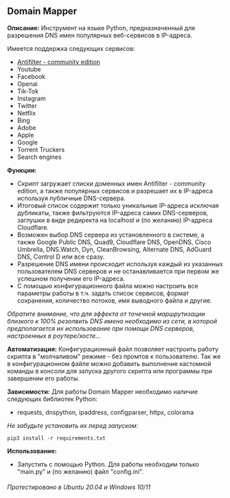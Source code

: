 ## Domain Mapper


**Описание:** Инструмент на языке Python, предназначенный для разрешения DNS имен популярных веб-сервисов в IP-адреса.

Имеется поддержка следующих сервисов:
- [Antifilter - community edition](https://community.antifilter.download/)
- Youtube
- Facebook
- Openai
- Tik-Tok
- Instagram
- Twitter
- Netflix
- Bing
- Adobe
- Apple
- Google
- Torrent Truckers
- Search engines


**Функции:**
- Скрипт загружает списки доменных имен Antifilter - community edition, а также популярных сервисов и разрешает их в IP-адреса используя публичные DNS-сервера.
- Итоговый список содержит только уникальные IP-адреса исключая дубликаты, также фильтруются IP-адреса самих DNS-серверов, заглушки в виде редиректа на localhost и (по желанию) IP-адреса Cloudflare.
- Возможен выбор DNS сервера из установленного в системе, а также Google Public DNS, Quad9, Cloudflare DNS, OpenDNS, Cisco Umbrella, DNS.Watch, Dyn, CleanBrowsing, Alternate DNS, AdGuard DNS, Control D или все сразу.
- Разрешение DNS имени происходит используя каждый из указанных пользователем DNS серверов и не останавливается при первом же успешном получении его IP-адреса.
- С помощью конфигурационного файла можно настроить все параметры работы в т.ч. задать список сервисов, формат сохранения, количество потоков, имя выводного файла и другие.

*Обратите внимание, что для эффекта от точечной маршрутизации близкого к 100% резолвить DNS имена необходимо из сети, в которой предполагается их использование при помощи DNS серверов, настроенных в роутере/хосте...*


**Автоматизация:**
Конфигурационный файл позволяет настроить работу скрипта в "молчаливом" режиме - без промтов к пользователю.
Так же в конфигурационном файле можно добавить выполнение кастомной команды в консоли для запуска другого скрипта или программы при завершении его работы.


**Зависимости:** Для работы Domain Mapper необходимо наличие следующих библиотек Python:
- requests, dnspython, ipaddress, configparser, httpx, colorama

*Не забудьте установить их перед запуском:*
```
pip3 install -r requirements.txt
```


**Использование:**

- Запустить с помощью Python. Для работы необходим только "main.py" и (по желанию) файл "config.ini".




###### Протестировано в Ubuntu 20.04 и Windows 10/11

